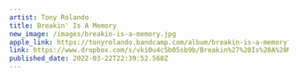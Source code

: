 ```yaml
---
artist: Tony Rolando
title: Breakin' Is A Memory
new_image: /images/breakin-is-a-memory.jpg
apple_link: https://tonyrolando.bandcamp.com/album/breakin-is-a-memory?token=EC-6UL04618J3925552G
link: https://www.dropbox.com/s/vki0u4c5b05sb9b/Breakin%27%20Is%20A%20Memory.zip?dl=1
published_date: 2022-03-22T22:39:52.568Z
---
```

